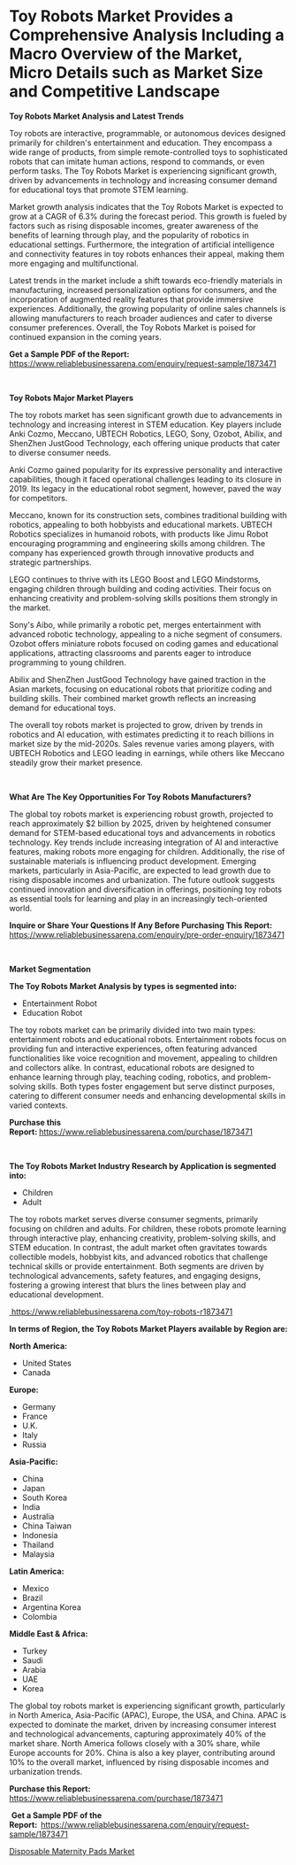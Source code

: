<p><h1>Toy Robots Market Provides a Comprehensive Analysis Including a Macro Overview of the Market, Micro Details such as Market Size and Competitive Landscape</h1></p><p><strong>Toy Robots Market Analysis and Latest Trends</strong></p>
<p><p>Toy robots are interactive, programmable, or autonomous devices designed primarily for children's entertainment and education. They encompass a wide range of products, from simple remote-controlled toys to sophisticated robots that can imitate human actions, respond to commands, or even perform tasks. The Toy Robots Market is experiencing significant growth, driven by advancements in technology and increasing consumer demand for educational toys that promote STEM learning.</p><p>Market growth analysis indicates that the Toy Robots Market is expected to grow at a CAGR of 6.3% during the forecast period. This growth is fueled by factors such as rising disposable incomes, greater awareness of the benefits of learning through play, and the popularity of robotics in educational settings. Furthermore, the integration of artificial intelligence and connectivity features in toy robots enhances their appeal, making them more engaging and multifunctional.</p><p>Latest trends in the market include a shift towards eco-friendly materials in manufacturing, increased personalization options for consumers, and the incorporation of augmented reality features that provide immersive experiences. Additionally, the growing popularity of online sales channels is allowing manufacturers to reach broader audiences and cater to diverse consumer preferences. Overall, the Toy Robots Market is poised for continued expansion in the coming years.</p></p>
<p><strong>Get a Sample PDF of the Report:&nbsp;</strong> <a href="https://www.reliablebusinessarena.com/enquiry/request-sample/1873471?utm_campaign=3042&utm_medium=2&utm_source=Github&utm_content=ia&utm_term=04042025&utm_id=toy-robots">https://www.reliablebusinessarena.com/enquiry/request-sample/1873471</a></p>
<p>&nbsp;</p>
<p><strong>Toy Robots Major Market Players</strong></p>
<p><p>The toy robots market has seen significant growth due to advancements in technology and increasing interest in STEM education. Key players include Anki Cozmo, Meccano, UBTECH Robotics, LEGO, Sony, Ozobot, Abilix, and ShenZhen JustGood Technology, each offering unique products that cater to diverse consumer needs.</p><p>Anki Cozmo gained popularity for its expressive personality and interactive capabilities, though it faced operational challenges leading to its closure in 2019. Its legacy in the educational robot segment, however, paved the way for competitors.</p><p>Meccano, known for its construction sets, combines traditional building with robotics, appealing to both hobbyists and educational markets. UBTECH Robotics specializes in humanoid robots, with products like Jimu Robot encouraging programming and engineering skills among children. The company has experienced growth through innovative products and strategic partnerships.</p><p>LEGO continues to thrive with its LEGO Boost and LEGO Mindstorms, engaging children through building and coding activities. Their focus on enhancing creativity and problem-solving skills positions them strongly in the market.</p><p>Sony's Aibo, while primarily a robotic pet, merges entertainment with advanced robotic technology, appealing to a niche segment of consumers. Ozobot offers miniature robots focused on coding games and educational applications, attracting classrooms and parents eager to introduce programming to young children.</p><p>Abilix and ShenZhen JustGood Technology have gained traction in the Asian markets, focusing on educational robots that prioritize coding and building skills. Their combined market growth reflects an increasing demand for educational toys.</p><p>The overall toy robots market is projected to grow, driven by trends in robotics and AI education, with estimates predicting it to reach billions in market size by the mid-2020s. Sales revenue varies among players, with UBTECH Robotics and LEGO leading in earnings, while others like Meccano steadily grow their market presence.</p></p>
<p>&nbsp;</p>
<p><strong>What Are The Key Opportunities For Toy Robots Manufacturers?</strong></p>
<p><p>The global toy robots market is experiencing robust growth, projected to reach approximately $2 billion by 2025, driven by heightened consumer demand for STEM-based educational toys and advancements in robotics technology. Key trends include increasing integration of AI and interactive features, making robots more engaging for children. Additionally, the rise of sustainable materials is influencing product development. Emerging markets, particularly in Asia-Pacific, are expected to lead growth due to rising disposable incomes and urbanization. The future outlook suggests continued innovation and diversification in offerings, positioning toy robots as essential tools for learning and play in an increasingly tech-oriented world.</p></p>
<p><strong>Inquire or Share Your Questions If Any Before Purchasing This Report:</strong> <a href="https://www.reliablebusinessarena.com/enquiry/pre-order-enquiry/1873471?utm_campaign=3042&utm_medium=2&utm_source=Github&utm_content=ia&utm_term=04042025&utm_id=toy-robots">https://www.reliablebusinessarena.com/enquiry/pre-order-enquiry/1873471</a></p>
<p>&nbsp;</p>
<p><strong>Market Segmentation</strong></p>
<p><strong>The Toy Robots Market Analysis by types is segmented into:</strong></p>
<p><ul><li>Entertainment Robot</li><li>Education Robot</li></ul></p>
<p><p>The toy robots market can be primarily divided into two main types: entertainment robots and educational robots. Entertainment robots focus on providing fun and interactive experiences, often featuring advanced functionalities like voice recognition and movement, appealing to children and collectors alike. In contrast, educational robots are designed to enhance learning through play, teaching coding, robotics, and problem-solving skills. Both types foster engagement but serve distinct purposes, catering to different consumer needs and enhancing developmental skills in varied contexts.</p></p>
<p><strong>Purchase this Report:&nbsp;</strong><a href="https://www.reliablebusinessarena.com/purchase/1873471?utm_campaign=3042&utm_medium=2&utm_source=Github&utm_content=ia&utm_term=04042025&utm_id=toy-robots">https://www.reliablebusinessarena.com/purchase/1873471</a></p>
<p>&nbsp;</p>
<p><strong>The Toy Robots Market Industry Research by Application is segmented into:</strong></p>
<p><ul><li>Children</li><li>Adult</li></ul></p>
<p><p>The toy robots market serves diverse consumer segments, primarily focusing on children and adults. For children, these robots promote learning through interactive play, enhancing creativity, problem-solving skills, and STEM education. In contrast, the adult market often gravitates towards collectible models, hobbyist kits, and advanced robotics that challenge technical skills or provide entertainment. Both segments are driven by technological advancements, safety features, and engaging designs, fostering a growing interest that blurs the lines between play and educational development.</p></p>
<p><a href="https://www.reliablebusinessarena.com/toy-robots-r1873471?utm_campaign=3042&utm_medium=2&utm_source=Github&utm_content=ia&utm_term=04042025&utm_id=toy-robots">&nbsp;https://www.reliablebusinessarena.com/toy-robots-r1873471</a></p>
<p><strong>In terms of Region, the Toy Robots Market Players available by Region are:</strong></p>
<p>
    <p> <strong> North America: </strong>
        <ul>
            <li>United States</li>
            <li>Canada</li>
        </ul>
        </p> 
    <p> <strong> Europe: </strong>
        <ul>
            <li>Germany</li>
            <li>France</li>
            <li>U.K.</li>
            <li>Italy</li>
            <li>Russia</li>
        </ul>
        </p> 
    <p> <strong> Asia-Pacific: </strong>
        <ul>
            <li>China</li>
            <li>Japan</li>
            <li>South Korea</li>
            <li>India</li>
            <li>Australia</li>
            <li>China Taiwan</li>
            <li>Indonesia</li>
            <li>Thailand</li>
            <li>Malaysia</li>
        </ul>
        </p> 
    <p> <strong> Latin America: </strong>
        <ul>
            <li>Mexico</li>
            <li>Brazil</li>
            <li>Argentina Korea</li>
            <li>Colombia</li>
        </ul>
        </p> 
    <p> <strong> Middle East & Africa: </strong>
        <ul>
            <li>Turkey</li>
            <li>Saudi</li>
            <li>Arabia</li>
            <li>UAE</li>
            <li>Korea</li>
        </ul>
    </p>
    </p>
<p><p>The global toy robots market is experiencing significant growth, particularly in North America, Asia-Pacific (APAC), Europe, the USA, and China. APAC is expected to dominate the market, driven by increasing consumer interest and technological advancements, capturing approximately 40% of the market share. North America follows closely with a 30% share, while Europe accounts for 20%. China is also a key player, contributing around 10% to the overall market, influenced by rising disposable incomes and urbanization trends.</p></p>
<p><strong>Purchase this Report: </strong><a href="https://www.reliablebusinessarena.com/purchase/1873471?utm_campaign=3042&utm_medium=2&utm_source=Github&utm_content=ia&utm_term=04042025&utm_id=toy-robots">https://www.reliablebusinessarena.com/purchase/1873471</a></p>
<p>&nbsp;<strong>Get a Sample PDF of the Report:&nbsp;&nbsp;</strong><a href="https://www.reliablebusinessarena.com/enquiry/request-sample/1873471?utm_campaign=3042&utm_medium=2&utm_source=Github&utm_content=ia&utm_term=04042025&utm_id=toy-robots">https://www.reliablebusinessarena.com/enquiry/request-sample/1873471</a></p>
<p><strong></strong></p>
<p><p><a href="https://github.com/vilehoaguy/Market-Research-Report-List-1/blob/main/disposable-maternity-pads-market.md?utm_campaign=3042&utm_medium=2&utm_source=Github&utm_content=ia&utm_term=04042025&utm_id=toy-robots">Disposable Maternity Pads Market</a></p></p>